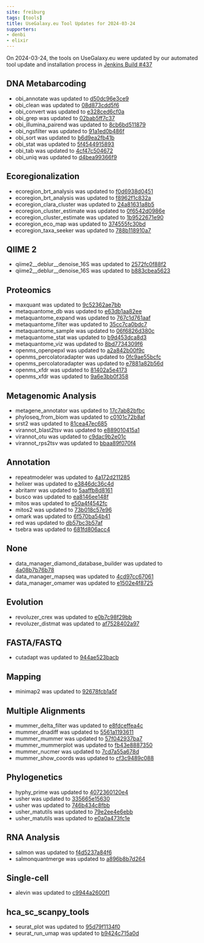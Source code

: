 ```yaml
---
site: freiburg
tags: [tools]
title: UseGalaxy.eu Tool Updates for 2024-03-24
supporters:
- denbi
- elixir
---
```


On 2024-03-24, the tools on UseGalaxy.eu were updated by our automated tool update and installation process in [Jenkins Build #437](https://build.galaxyproject.eu/job/usegalaxy-eu/job/install-tools/#437/)


## DNA Metabarcoding

- obi_annotate was updated to [d50dc96e3ce9](https://toolshed.g2.bx.psu.edu/view/iuc/obi_annotate/d50dc96e3ce9)
- obi_clean was updated to [08d873cdd5f6](https://toolshed.g2.bx.psu.edu/view/iuc/obi_clean/08d873cdd5f6)
- obi_convert was updated to [e328ced6cf0a](https://toolshed.g2.bx.psu.edu/view/iuc/obi_convert/e328ced6cf0a)
- obi_grep was updated to [02bab5ff7c37](https://toolshed.g2.bx.psu.edu/view/iuc/obi_grep/02bab5ff7c37)
- obi_illumina_pairend was updated to [8cb6bd511879](https://toolshed.g2.bx.psu.edu/view/iuc/obi_illumina_pairend/8cb6bd511879)
- obi_ngsfilter was updated to [91a1ed0b486f](https://toolshed.g2.bx.psu.edu/view/iuc/obi_ngsfilter/91a1ed0b486f)
- obi_sort was updated to [b6d9ea2fb41b](https://toolshed.g2.bx.psu.edu/view/iuc/obi_sort/b6d9ea2fb41b)
- obi_stat was updated to [5f4544915893](https://toolshed.g2.bx.psu.edu/view/iuc/obi_stat/5f4544915893)
- obi_tab was updated to [4cf47c504672](https://toolshed.g2.bx.psu.edu/view/iuc/obi_tab/4cf47c504672)
- obi_uniq was updated to [d4bea99366f9](https://toolshed.g2.bx.psu.edu/view/iuc/obi_uniq/d4bea99366f9)

## Ecoregionalization

- ecoregion_brt_analysis was updated to [f0d6938d0451](https://toolshed.g2.bx.psu.edu/view/ecology/ecoregion_brt_analysis/f0d6938d0451)
- ecoregion_brt_analysis was updated to [f8962f1c832a](https://toolshed.g2.bx.psu.edu/view/ecology/ecoregion_brt_analysis/f8962f1c832a)
- ecoregion_clara_cluster was updated to [24a81631a8b5](https://toolshed.g2.bx.psu.edu/view/ecology/ecoregion_clara_cluster/24a81631a8b5)
- ecoregion_cluster_estimate was updated to [0f6542d0986e](https://toolshed.g2.bx.psu.edu/view/ecology/ecoregion_cluster_estimate/0f6542d0986e)
- ecoregion_cluster_estimate was updated to [1b9522671e90](https://toolshed.g2.bx.psu.edu/view/ecology/ecoregion_cluster_estimate/1b9522671e90)
- ecoregion_eco_map was updated to [374555fc30bd](https://toolshed.g2.bx.psu.edu/view/ecology/ecoregion_eco_map/374555fc30bd)
- ecoregion_taxa_seeker was updated to [788b118910a7](https://toolshed.g2.bx.psu.edu/view/ecology/ecoregion_taxa_seeker/788b118910a7)

## QIIME 2

- qiime2__deblur__denoise_16S was updated to [2572fc0f88f2](https://toolshed.g2.bx.psu.edu/view/q2d2/qiime2__deblur__denoise_16S/2572fc0f88f2)
- qiime2__deblur__denoise_16S was updated to [b883cbea5623](https://toolshed.g2.bx.psu.edu/view/q2d2/qiime2__deblur__denoise_16S/b883cbea5623)

## Proteomics

- maxquant was updated to [9c52362ae7bb](https://toolshed.g2.bx.psu.edu/view/galaxyp/maxquant/9c52362ae7bb)
- metaquantome_db was updated to [e63db1aa82ee](https://toolshed.g2.bx.psu.edu/view/galaxyp/metaquantome_db/e63db1aa82ee)
- metaquantome_expand was updated to [767c1d761aaf](https://toolshed.g2.bx.psu.edu/view/galaxyp/metaquantome_expand/767c1d761aaf)
- metaquantome_filter was updated to [35cc7ca0bdc7](https://toolshed.g2.bx.psu.edu/view/galaxyp/metaquantome_filter/35cc7ca0bdc7)
- metaquantome_sample was updated to [06f6826d380c](https://toolshed.g2.bx.psu.edu/view/galaxyp/metaquantome_sample/06f6826d380c)
- metaquantome_stat was updated to [b9d453dca8d3](https://toolshed.g2.bx.psu.edu/view/galaxyp/metaquantome_stat/b9d453dca8d3)
- metaquantome_viz was updated to [8bd7734309f6](https://toolshed.g2.bx.psu.edu/view/galaxyp/metaquantome_viz/8bd7734309f6)
- openms_openpepxl was updated to [a2a842b00f9c](https://toolshed.g2.bx.psu.edu/view/galaxyp/openms_openpepxl/a2a842b00f9c)
- openms_percolatoradapter was updated to [0fc9ae55bcfc](https://toolshed.g2.bx.psu.edu/view/galaxyp/openms_percolatoradapter/0fc9ae55bcfc)
- openms_percolatoradapter was updated to [e7881a82b56d](https://toolshed.g2.bx.psu.edu/view/galaxyp/openms_percolatoradapter/e7881a82b56d)
- openms_xfdr was updated to [81402a5e4173](https://toolshed.g2.bx.psu.edu/view/galaxyp/openms_xfdr/81402a5e4173)
- openms_xfdr was updated to [9a6e3bb0f358](https://toolshed.g2.bx.psu.edu/view/galaxyp/openms_xfdr/9a6e3bb0f358)

## Metagenomic Analysis

- metagene_annotator was updated to [17c7ab82bfbc](https://toolshed.g2.bx.psu.edu/view/galaxyp/metagene_annotator/17c7ab82bfbc)
- phyloseq_from_biom was updated to [c0101c72b8af](https://toolshed.g2.bx.psu.edu/view/iuc/phyloseq_from_biom/c0101c72b8af)
- srst2 was updated to [81cea47ec685](https://toolshed.g2.bx.psu.edu/view/iuc/srst2/81cea47ec685)
- virannot_blast2tsv was updated to [e889010415a1](https://toolshed.g2.bx.psu.edu/view/iuc/virannot_blast2tsv/e889010415a1)
- virannot_otu was updated to [c9dac9b2e01c](https://toolshed.g2.bx.psu.edu/view/iuc/virannot_otu/c9dac9b2e01c)
- virannot_rps2tsv was updated to [bbaa89f070f4](https://toolshed.g2.bx.psu.edu/view/iuc/virannot_rps2tsv/bbaa89f070f4)

## Annotation

- repeatmodeler was updated to [4a172d211285](https://toolshed.g2.bx.psu.edu/view/csbl/repeatmodeler/4a172d211285)
- helixer was updated to [e3846dc36c4d](https://toolshed.g2.bx.psu.edu/view/genouest/helixer/e3846dc36c4d)
- abritamr was updated to [5aaffb8d8161](https://toolshed.g2.bx.psu.edu/view/iuc/abritamr/5aaffb8d8161)
- busco was updated to [ea8146ee148f](https://toolshed.g2.bx.psu.edu/view/iuc/busco/ea8146ee148f)
- mitos was updated to [e50a4f4542fc](https://toolshed.g2.bx.psu.edu/view/iuc/mitos/e50a4f4542fc)
- mitos2 was updated to [73b018c57e96](https://toolshed.g2.bx.psu.edu/view/iuc/mitos2/73b018c57e96)
- omark was updated to [6f570ba54b41](https://toolshed.g2.bx.psu.edu/view/iuc/omark/6f570ba54b41)
- red was updated to [db57bc3b57af](https://toolshed.g2.bx.psu.edu/view/iuc/red/db57bc3b57af)
- tsebra was updated to [681fd806acc4](https://toolshed.g2.bx.psu.edu/view/iuc/tsebra/681fd806acc4)

## None

- data_manager_diamond_database_builder was updated to [4a08b7b76b78](https://toolshed.g2.bx.psu.edu/view/iuc/data_manager_diamond_database_builder/4a08b7b76b78)
- data_manager_mapseq was updated to [4cd97cc67061](https://toolshed.g2.bx.psu.edu/view/iuc/data_manager_mapseq/4cd97cc67061)
- data_manager_omamer was updated to [e1502e4f8725](https://toolshed.g2.bx.psu.edu/view/iuc/data_manager_omamer/e1502e4f8725)

## Evolution

- revoluzer_crex was updated to [e0b7c98f29bb](https://toolshed.g2.bx.psu.edu/view/iuc/revoluzer_crex/e0b7c98f29bb)
- revoluzer_distmat was updated to [af7528402a97](https://toolshed.g2.bx.psu.edu/view/iuc/revoluzer_distmat/af7528402a97)

## FASTA/FASTQ

- cutadapt was updated to [944ae523bacb](https://toolshed.g2.bx.psu.edu/view/lparsons/cutadapt/944ae523bacb)

## Mapping

- minimap2 was updated to [92678fcb1a5f](https://toolshed.g2.bx.psu.edu/view/iuc/minimap2/92678fcb1a5f)

## Multiple Alignments

- mummer_delta_filter was updated to [e8fdceffea4c](https://toolshed.g2.bx.psu.edu/view/iuc/mummer_delta_filter/e8fdceffea4c)
- mummer_dnadiff was updated to [5561a1193611](https://toolshed.g2.bx.psu.edu/view/iuc/mummer_dnadiff/5561a1193611)
- mummer_mummer was updated to [57f042937ba7](https://toolshed.g2.bx.psu.edu/view/iuc/mummer_mummer/57f042937ba7)
- mummer_mummerplot was updated to [fb43e8887350](https://toolshed.g2.bx.psu.edu/view/iuc/mummer_mummerplot/fb43e8887350)
- mummer_nucmer was updated to [7cd7a55a678d](https://toolshed.g2.bx.psu.edu/view/iuc/mummer_nucmer/7cd7a55a678d)
- mummer_show_coords was updated to [cf3c9489c088](https://toolshed.g2.bx.psu.edu/view/iuc/mummer_show_coords/cf3c9489c088)

## Phylogenetics

- hyphy_prime was updated to [4072360120e4](https://toolshed.g2.bx.psu.edu/view/iuc/hyphy_prime/4072360120e4)
- usher was updated to [335665e15630](https://toolshed.g2.bx.psu.edu/view/iuc/usher/335665e15630)
- usher was updated to [746b434c8fbb](https://toolshed.g2.bx.psu.edu/view/iuc/usher/746b434c8fbb)
- usher_matutils was updated to [79e2ee4e6ebb](https://toolshed.g2.bx.psu.edu/view/iuc/usher_matutils/79e2ee4e6ebb)
- usher_matutils was updated to [e0a0a473fc1e](https://toolshed.g2.bx.psu.edu/view/iuc/usher_matutils/e0a0a473fc1e)

## RNA Analysis

- salmon was updated to [f4d5237a84f6](https://toolshed.g2.bx.psu.edu/view/bgruening/salmon/f4d5237a84f6)
- salmonquantmerge was updated to [a896b8b7d264](https://toolshed.g2.bx.psu.edu/view/bgruening/salmonquantmerge/a896b8b7d264)

## Single-cell

- alevin was updated to [c9944a2600f1](https://toolshed.g2.bx.psu.edu/view/bgruening/alevin/c9944a2600f1)

## hca_sc_scanpy_tools

- seurat_plot was updated to [95d79f1134f0](https://toolshed.g2.bx.psu.edu/view/ebi-gxa/seurat_plot/95d79f1134f0)
- seurat_run_umap was updated to [b9424c715a0d](https://toolshed.g2.bx.psu.edu/view/ebi-gxa/seurat_run_umap/b9424c715a0d)

